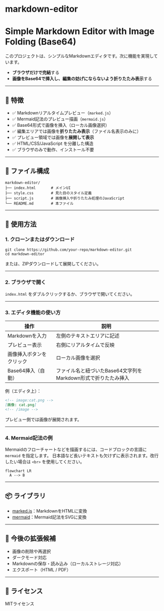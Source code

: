 # markdown-editor
# Simple Markdown Editor with Image Folding (Base64)

このプロジェクトは、シンプルなMarkdownエディタです。次に機能を実現しています。
- **ブラウザだけで完結**する
- **画像をBase64で挿入し、編集の妨げにならないよう折りたたみ表示**する

---

## 🔧 特徴

- ✅ Markdownリアルタイムプレビュー（`marked.js`）
- ✅ Mermaid記法のプレビュー描画（`mermaid.js`）
- ✅ Base64形式で画像を挿入（ローカル画像選択）
- ✅ 編集エリアでは画像を**折りたたみ表示**（ファイル名表示のみに）
- ✅ プレビュー領域では画像を**展開して表示**
- ✅ HTML/CSS/JavaScript を分離した構造
- ✅ ブラウザのみで動作、インストール不要

---

## 📁 ファイル構成

```plaintext
markdown-editor/
├── index.html       # メインUI
├── style.css        # 見た目のスタイル定義
├── script.js        # 画像挿入や折りたたみ処理のJavaScript
└── README.md        # 本ファイル
```

---

## 🚀 使用方法

### 1. クローンまたはダウンロード

```
git clone https://github.com/your-repo/markdown-editor.git
cd markdown-editor
```

または、ZIPダウンロードして展開してください。

---

### 2. ブラウザで開く

`index.html` をダブルクリックするか、ブラウザで開いてください。

---

### 3. エディタ機能の使い方

| 操作                         | 説明                                           |
|------------------------------|------------------------------------------------|
| Markdownを入力              | 左側のテキストエリアに記述                     |
| プレビュー表示              | 右側にリアルタイムで反映                      |
| 画像挿入ボタンをクリック    | ローカル画像を選択                            |
| Base64挿入（自動）           | ファイル名と紐づいたBase64文字列をMarkdown形式で折りたたみ挿入 |

例（エディタ上）：

```markdown
<!-- image:cat.png -->
[画像: cat.png]
<!-- /image -->
```

プレビュー側では画像が展開されます。

---

### 4. Mermaid記法の例

Mermaidのフローチャートなどを描画するには、コードブロックの言語に `mermaid` を指定します。
日本語など長いテキストも欠けずに表示されます。改行したい場合は `<br>` を使用してください。

```mermaid
flowchart LR
  A --> B
```

---

## 📦 ライブラリ

- [marked.js](https://github.com/markedjs/marked)：MarkdownをHTMLに変換
- [mermaid](https://mermaid.js.org/)：Mermaid記法をSVGに変換

---

## 🧩 今後の拡張候補

- 画像の削除や再選択
- ダークモード対応
- Markdownの保存・読み込み（ローカルストレージ対応）
- エクスポート（HTML / PDF）

---

## 📄 ライセンス

MITライセンス
